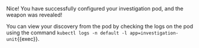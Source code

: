 Nice! You have successfully configured your investigation pod, and the weapon was revealed!

You can view your discovery from the pod by checking the logs on the pod using the command `kubectl logs -n default -l app=investigation-unit`{{exec}}.
